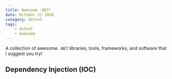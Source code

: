 ```yaml
---
title: Awesome .NET!
date: October 22 2020
category: dotnet
tags:
    - dotnet
    - awesome
---
```


A collection of awesome `.NET` libraries, tools, frameworks, and software that I suggest you try!

<!-- more -->

## Dependency Injection (IOC)



